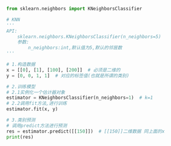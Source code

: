 
<BlogInfo id="5" title="3.KNN算法API的使用" author="白日梦想猿" pv=0 read_times=0 pre_cost_time="0分23秒" category="K近邻" tag_list="['K近邻']" create_time="2021.08.29 10:36:59" update_time="2021.08.29 10:49:38" />

```python
from sklearn.neighbors import KNeighborsClassifier

# KNN
'''
API:
    sklearn.neighbors.KNeighborsClassifier(n_neighbors=5)
    参数:
        n_neighbors:int,默认值为5,默认的邻居数
'''

# 1.构造数据
x = [[0], [1], [100], [200]]  # 必须是二维的
y = [0, 0, 1, 1]  # 对应的标签值(也就是所谓的类别)

# 2.训练模型
# 2.1实例化一个估计器对象
estimator = KNeighborsClassifier(n_neighbors=1)  # k=1
# 2.2调用fit方法,进行训练
estimator.fit(x, y)

# 3.类别预测
# 调用predict方法进行预测
res = estimator.predict([[150]])  # [[150]]二维数据 同上面的x
print(res)

```
